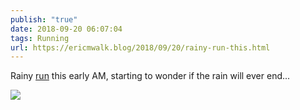 ```yaml
---
publish: "true"
date: 2018-09-20 06:07:04
tags: Running
url: https://ericmwalk.blog/2018/09/20/rainy-run-this.html
---
```


Rainy [run](https://www.strava.com/activities/1854048475) this early AM, starting to wonder if the rain will ever end...

![](https://ericmwalk.blog/uploads/2022/ff909910fe.jpg)
